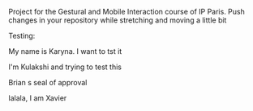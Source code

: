 Project for the Gestural and Mobile Interaction course of IP Paris. Push changes in your repository while stretching and moving a little bit

Testing:

My name is Karyna. I want to tst it

I'm Kulakshi and trying to test this

Brian s seal of approval

lalala, I am Xavier